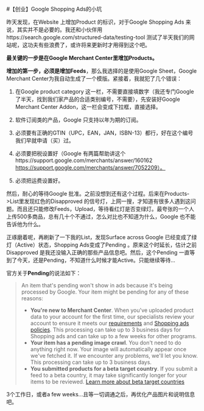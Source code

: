 #【创业】Google Shopping Ads的小坑

昨天发现，在Website 上增加Product 的标识，对于Google Shopping Ads 来说，其实并不是必要的。我还和小伙伴用https://search.google.com/structured-data/testing-tool 测试了半天我们的网站呢，这功夫有些浪费了，或许将来更新时才用得到这个吧。

**最关键的一步是在Google Merchant Center里增加Products。**

**增加的第一步，必须是增加Feeds**，那么我选择的是使用Google Sheet，Google Merchant Center为我自动生成了一个模版。紧接着，我就犯了几个错误：

1. 在Google product category 这一栏，不需要直接填数字（我还专门Google了半天，找到我们家产品的合适类别编号，不需要），先安装好Google Merchant Center Addon，这一栏会变成下拉框，直接选择。

2. 软件订阅类的产品，Google 只支持以年为期的订阅。

3. 必须要有正确的GTIN（UPC，EAN，JAN，ISBN-13）都行，好在这个编号我们早就申请（买）过。

4. 必须要把税设置好（Google 有两篇帮助讲这个https://support.google.com/merchants/answer/160162  https://support.google.com/merchants/answer/7052209）。

5. 必须把运费设置好。

   

然后，耐心的等待Google 批准。之前没想到还有这个过程。后来在Products->List里发现红色的Disapproved 的信号灯，上网一搜，才知道有很多人遇到这问题。而且还只能修改Feeds，Upload，等待看红灯是否变绿灯。最夸张的一个人上传500多商品，总有几十个不通过，怎么对比也不知道为什么，Google 也不能告诉他为什么。

正琢磨着呢，再刷新了一下我的List，发现Surface across Google 已经变成了绿灯（Active）状态，Shopping Ads变成了Pending 。原来这个时延长，估计之前Disapproved 是我还没输入正确的那些产品信息吧。然后，这个Pending 一直等到了今天，还是Pending，不知道什么时候才能Active。只能继续等待...

官方关于**Pending**的说法如下：

> An item that's pending won't show in ads because it's being processed by Google. Your item might be pending for any of these reasons:
>
> * **You're new to Merchant Center**. When you've uploaded product data to your account for the first time, our specialists review your account to ensure it meets our [requirements](https://support.google.com/merchants/answer/188494) and [Shopping ads policies](https://support.google.com/merchants/answer/188484). This processing can take up to 3 business days  for Shopping ads and can take up to a few weeks for other programs. 
> * **Your item has a pending image crawl**. You don't need to do anything right now. Your image will automatically appear once we've fetched it. If we encounter any problems, we'll let you know. This processing can take up to 3 business days. 
> * **You submitted products for a beta target country**. If you submit a feed to a beta country, it may take significantly longer for your items to be reviewed. [Learn more about beta target countries](https://support.google.com/merchants/answer/7101265)

3个工作日，或者a few weeks...且等一切调通之后，再优化产品图片和说明信息吧。